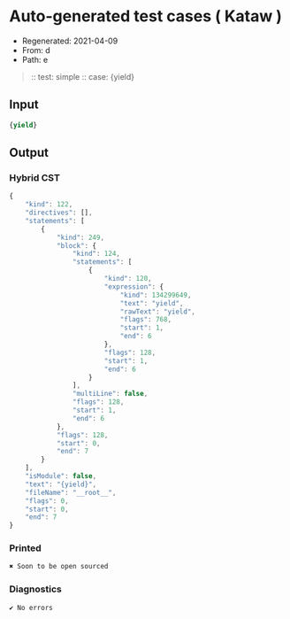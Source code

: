 # Auto-generated test cases ( Kataw )
- Regenerated: 2021-04-09
- From: d
- Path: e
> :: test: simple
> :: case: {yield}
## Input

`````js
{yield}
`````

## Output

### Hybrid CST

```javascript
{
    "kind": 122,
    "directives": [],
    "statements": [
        {
            "kind": 249,
            "block": {
                "kind": 124,
                "statements": [
                    {
                        "kind": 120,
                        "expression": {
                            "kind": 134299649,
                            "text": "yield",
                            "rawText": "yield",
                            "flags": 768,
                            "start": 1,
                            "end": 6
                        },
                        "flags": 128,
                        "start": 1,
                        "end": 6
                    }
                ],
                "multiLine": false,
                "flags": 128,
                "start": 1,
                "end": 6
            },
            "flags": 128,
            "start": 0,
            "end": 7
        }
    ],
    "isModule": false,
    "text": "{yield}",
    "fileName": "__root__",
    "flags": 0,
    "start": 0,
    "end": 7
}
```

### Printed

```javascript
✖ Soon to be open sourced
```

### Diagnostics

```javascript
✔ No errors
```

